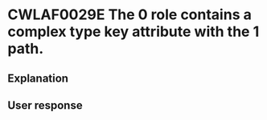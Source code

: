# CWLAF0029E The 0 role contains a complex type key attribute with the 1 path.

## Explanation

## User response